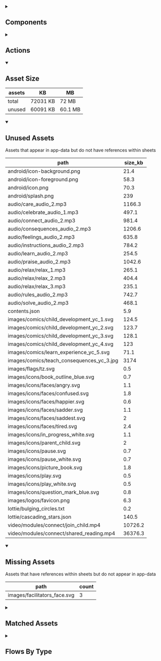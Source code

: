 <details >
<summary><h2>Components</h2></summary>

| type | count |
| --- | --- |
| accordion | 1 |
| animated_section | 2 |
| audio | 1 |
| button | 29 |
| carousel | 1 |
| combo_box | 2 |
| data_items | 1 |
| display_grid | 2 |
| display_group | 33 |
| image | 1 |
| items | 9 |
| lottie_animation | 2 |
| navigation_bar | 1 |
| radio_button_grid | 4 |
| set_variable | 395 |
| task_card | 3 |
| task_progress_bar | 1 |
| template | 285 |
| text | 52 |
| text_area | 2 |
| text_box | 5 |
| text_bubble | 2 |
| title | 19 |
| update_action_list | 1 |
| video | 1 |
</details>

<details >
<summary><h2>Actions</h2></summary>

| type | count |
| --- | --- |
| app_update | 1 |
| emit: completed | 250 |
| emit: force_reload | 3 |
| emit: force_reprocess | 5 |
| emit: force_restart | 2 |
| emit: server_sync | 2 |
| emit: set_language | 1 |
| emit: uncompleted | 248 |
| feedback | 7 |
| go_to | 12 |
| pop_up | 4 |
| set_field | 12 |
| set_local | 7 |
| user | 1 |
</details>

<details open>
<summary><h2>Asset Size</h2></summary>

| assets | KB | MB |
| --- | --- | --- |
| total | 72031 KB | 72 MB |
| unused | 60091 KB | 60.1 MB |
</details>

<details open>
<summary><h2>Unused Assets</h2></summary>

Assets that appear in app-data but do not have references within sheets

| path | size_kb |
| --- | --- |
| android/icon-background.png | 21.4 |
| android/icon-foreground.png | 58.3 |
| android/icon.png | 70.3 |
| android/splash.png | 239 |
| audio/care_audio_2.mp3 | 1166.3 |
| audio/celebrate_audio_1.mp3 | 497.1 |
| audio/connect_audio_2.mp3 | 981.4 |
| audio/consequences_audio_2.mp3 | 1206.6 |
| audio/feelings_audio_2.mp3 | 635.8 |
| audio/instructions_audio_2.mp3 | 784.2 |
| audio/learn_audio_2.mp3 | 254.5 |
| audio/praise_audio_2.mp3 | 1042.6 |
| audio/relax/relax_1.mp3 | 265.1 |
| audio/relax/relax_2.mp3 | 404.4 |
| audio/relax/relax_3.mp3 | 235.1 |
| audio/rules_audio_2.mp3 | 742.7 |
| audio/solve_audio_2.mp3 | 468.1 |
| contents.json | 5.9 |
| images/comics/child_development_yc_1.svg | 124.5 |
| images/comics/child_development_yc_2.svg | 123.7 |
| images/comics/child_development_yc_3.svg | 128.1 |
| images/comics/child_development_yc_4.svg | 123 |
| images/comics/learn_experience_yc_5.svg | 71.1 |
| images/comics/teach_consequences_yc_3.jpg | 3174 |
| images/flags/tz.svg | 0.5 |
| images/icons/book_outline_blue.svg | 0.7 |
| images/icons/faces/angry.svg | 1.1 |
| images/icons/faces/confused.svg | 1.8 |
| images/icons/faces/happier.svg | 0.6 |
| images/icons/faces/sadder.svg | 1.1 |
| images/icons/faces/saddest.svg | 2 |
| images/icons/faces/tired.svg | 2.4 |
| images/icons/in_progress_white.svg | 1.1 |
| images/icons/parent_child.svg | 2 |
| images/icons/pause.svg | 0.7 |
| images/icons/pause_white.svg | 0.7 |
| images/icons/picture_book.svg | 1.8 |
| images/icons/play.svg | 0.5 |
| images/icons/play_white.svg | 0.5 |
| images/icons/question_mark_blue.svg | 0.8 |
| images/logos/favicon.png | 6.3 |
| lottie/bulging_circles.txt | 0.2 |
| lottie/cascading_stars.json | 140.5 |
| video/modules/connect/join_child.mp4 | 10726.2 |
| video/modules/connect/shared_reading.mp4 | 36376.3 |
</details>

<details open>
<summary><h2>Missing Assets</h2></summary>

Assets that have references within sheets but do not appear in app-data

| path | count |
| --- | --- |
| images/facilitators_face.svg | 3 |
</details>

<details >
<summary><h2>Matched Assets</h2></summary>

Assets that are used within sheets and also can be found in the synced asset data

| path | size_kb | count |
| --- | --- | --- |
| audio/care_audio_1.mp3 | 527.5 | 3 |
| audio/connect_audio_1.mp3 | 891.7 | 3 |
| audio/consequences_audio_1.mp3 | 800.2 | 3 |
| audio/feelings_audio_1.mp3 | 336 | 3 |
| audio/instructions_audio_1.mp3 | 613.7 | 3 |
| audio/learn_audio_1.mp3 | 563.1 | 3 |
| audio/praise_audio_1.mp3 | 344 | 3 |
| audio/relax/relax_10.mp3 | 404.9 | 1 |
| audio/relax/relax_11.mp3 | 445.6 | 1 |
| audio/relax/relax_12.mp3 | 539.7 | 1 |
| audio/relax/relax_13.mp3 | 398.4 | 1 |
| audio/relax/relax_14.mp3 | 256.9 | 1 |
| audio/relax/relax_15.mp3 | 125 | 1 |
| audio/relax/relax_16.mp3 | 150.9 | 1 |
| audio/relax/relax_17.mp3 | 148 | 1 |
| audio/relax/relax_18.mp3 | 312.9 | 1 |
| audio/relax/relax_19.mp3 | 454 | 1 |
| audio/relax/relax_20.mp3 | 539.8 | 1 |
| audio/relax/relax_21.mp3 | 189.3 | 1 |
| audio/relax/relax_22.mp3 | 109.8 | 1 |
| audio/relax/relax_23.mp3 | 122.9 | 1 |
| audio/relax/relax_24.mp3 | 121.3 | 1 |
| audio/relax/relax_4.mp3 | 514.5 | 1 |
| audio/relax/relax_5.mp3 | 195.7 | 1 |
| audio/relax/relax_6.mp3 | 280.7 | 1 |
| audio/relax/relax_7.mp3 | 285.3 | 1 |
| audio/relax/relax_8.mp3 | 302 | 1 |
| audio/relax/relax_9.mp3 | 576.6 | 1 |
| audio/rules_audio_1.mp3 | 427.6 | 3 |
| audio/solve_audio_1.mp3 | 609 | 3 |
| images/childdevelopment.svg | 20.3 | 1 |
| images/comics/consequences_yc_1.svg | 117.6 | 3 |
| images/comics/consequences_yc_2.svg | 150.5 | 3 |
| images/comics/consequences_yc_3.svg | 156.7 | 3 |
| images/comics/consequences_yc_4.svg | 146.5 | 3 |
| images/comics/consequences_yc_5.svg | 64.7 | 3 |
| images/comics/feelings_yc_1.svg | 106.8 | 3 |
| images/comics/feelings_yc_2.svg | 175.7 | 3 |
| images/comics/feelings_yc_3.svg | 183.1 | 3 |
| images/comics/feelings_yc_4.svg | 159 | 3 |
| images/comics/instructions_yc_1.svg | 146.4 | 3 |
| images/comics/instructions_yc_2.svg | 154.5 | 3 |
| images/comics/instructions_yc_3.svg | 155.2 | 3 |
| images/comics/instructions_yc_4.svg | 60.3 | 3 |
| images/comics/instructions_yc_5.svg | 124.9 | 3 |
| images/comics/instructions_yc_6.svg | 122.1 | 3 |
| images/comics/instructions_yc_7.svg | 125.9 | 3 |
| images/comics/learn_experience_yc_1.svg | 77.7 | 3 |
| images/comics/learn_experience_yc_2.svg | 82.7 | 3 |
| images/comics/learn_experience_yc_3.svg | 81.8 | 3 |
| images/comics/learn_experience_yc_4.svg | 82.5 | 3 |
| images/comics/one_on_one_yc_1.svg | 61 | 3 |
| images/comics/one_on_one_yc_2.svg | 65.5 | 3 |
| images/comics/one_on_one_yc_3.svg | 65.5 | 3 |
| images/comics/one_on_one_yc_4.svg | 67 | 3 |
| images/comics/play_yc_1.svg | 286.4 | 3 |
| images/comics/play_yc_2.svg | 283.3 | 3 |
| images/comics/play_yc_3.svg | 80.8 | 3 |
| images/comics/play_yc_4.svg | 98.5 | 3 |
| images/comics/praise_yc_1.svg | 98.7 | 3 |
| images/comics/praise_yc_2.svg | 100.5 | 3 |
| images/comics/praise_yc_3.svg | 96.5 | 3 |
| images/comics/praise_yc_4.svg | 105 | 3 |
| images/comics/problem_solving_yc_1.svg | 42.1 | 3 |
| images/comics/problem_solving_yc_2.svg | 48.3 | 3 |
| images/comics/problem_solving_yc_3.svg | 47 | 3 |
| images/comics/problem_solving_yc_4.svg | 42.1 | 3 |
| images/comics/routines_yc_1.svg | 55.9 | 3 |
| images/comics/routines_yc_10.svg | 111.8 | 3 |
| images/comics/routines_yc_2.svg | 62.4 | 3 |
| images/comics/routines_yc_3.svg | 60.7 | 3 |
| images/comics/routines_yc_4.svg | 74.3 | 3 |
| images/comics/routines_yc_5.svg | 49.9 | 3 |
| images/comics/routines_yc_6.svg | 47.2 | 3 |
| images/comics/routines_yc_7.svg | 140.7 | 3 |
| images/comics/routines_yc_8.svg | 96.8 | 3 |
| images/comics/routines_yc_9.svg | 116.9 | 3 |
| images/comics/self_care_yc_1.svg | 100.6 | 3 |
| images/comics/self_care_yc_2.svg | 65.9 | 3 |
| images/comics/self_care_yc_3.svg | 145.9 | 3 |
| images/comics/self_care_yc_4.svg | 61.5 | 3 |
| images/consequences.jpg | 115.1 | 1 |
| images/flags/gb.svg | 0.5 | 2 |
| images/flags/kw.svg | 0.5 | 2 |
| images/icons/book_outline_white.svg | 0.7 | 1 |
| images/icons/faces/happiest.svg | 1.3 | 3 |
| images/icons/faces/happy.svg | 0.6 | 5 |
| images/icons/faces/happy_face_new.svg | 1.4 | 40 |
| images/icons/faces/neutral.svg | 0.5 | 2 |
| images/icons/faces/ok_face_new.svg | 0.5 | 39 |
| images/icons/faces/sad.svg | 0.6 | 5 |
| images/icons/faces/sad_face_new.svg | 1.5 | 39 |
| images/icons/faces/scared.svg | 2.1 | 3 |
| images/icons/heart.svg | 0.6 | 1 |
| images/icons/heart_filled.svg | 1.4 | 1 |
| images/icons/in_progress.svg | 1.1 | 3 |
| images/icons/magnifying_glass.svg | 0.9 | 10 |
| images/icons/parent_child_heart.svg | 3 | 10 |
| images/icons/pencil.svg | 1.1 | 10 |
| images/icons/smile_eyes_down.svg | 0.9 | 11 |
| images/icons/smile_eyes_up.svg | 1 | 27 |
| images/icons/star_outline_blue.svg | 1 | 10 |
| images/icons/star_outline_white.svg | 1 | 1 |
| images/icons/thought_bubble.svg | 2.1 | 10 |
| images/icons/tick.svg | 0.3 | 2 |
| images/icons/tick_white.svg | 0.3 | 1 |
| images/instructions.svg | 23.2 | 1 |
| images/kw_facilitator_rd.png | 87.3 | 1 |
| images/logos/IDEMS.png | 84.6 | 1 |
| images/logos/PLH.png | 26.6 | 1 |
| images/logos/kuwait.png | 248 | 1 |
| images/logos/plh_white.png | 12.8 | 1 |
| images/one_on_one_challenges.svg | 13.1 | 1 |
| images/praise.svg | 11.3 | 1 |
| images/problemsolving.svg | 19.6 | 1 |
| images/rulesroutines.jpg | 102.2 | 1 |
| images/selfcare.jpg | 96.6 | 1 |
| images/talk_feelings_challenges.svg | 19.3 | 1 |
| lottie/bulging_circles.json | 11.8 | 2 |
| video/pause/body_scan.mp4 | 10418.6 | 7 |
| video/pause/breath_body_awareness.mp4 | 27250 | 7 |
| video/pause/loving_kindness_meditation.mp4 | 16605.2 | 7 |
</details>

<details >
<summary><h2>Flows By Type</h2></summary>

| type | subtype | total |
| --- | --- | --- |
| data_list |  | 19 |
| data_list | app_config_language_list | 1 |
| data_list | generated | 81 |
| data_list | legal_terms | 2 |
| data_list | lifecycle_actions | 1 |
| data_pipe | generated | 34 |
| generator |  | 27 |
| global |  | 3 |
| template |  | 49 |
| template | generated | 274 |
| template | legal_terms | 4 |
</details>